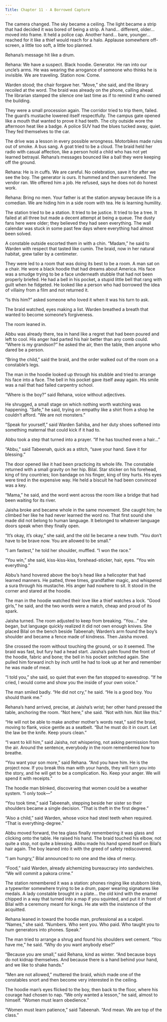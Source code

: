 ```yaml
---
Title: Chapter 11 - A Borrowed Capture
---
```


The camera changed. The sky became a ceiling. The light became a strip that had decided it was bored of being a strip. A hand... different, older... moved into frame. It held a police cap. Another hand... bare, younger... reached for it like a thief would reach for a halo. Applause somewhere off-screen, a little too soft, a little too planned.

Rehana’s message hit like a drum.

Rehana: We have a suspect. Black hoodie. Generator. He ran into our uncle’s arms. He was wearing the arrogance of someone who thinks he is invisible. We are traveling. Station now. Come.

Warden stood; the chair forgave her. “Move,” she said, and the library recoiled at the word. The braid was already on the phone, calling ahead. The librarian stamped the silence one last time as if to remind it who owned the building.

They were a small procession again. The corridor tried to trip them, failed. The guard’s mustache lowered itself respectfully. The campus gate opened like a mouth that wanted to prove it had teeth. The city outside wore the afternoon heat like a badge. A police SUV had the blues tucked away, quiet. They fed themselves to the car.

The drive was a lesson in every possible wrongness. Motorbikes made rules out of smoke. A bus sang. A goat tried to be a cloud. The braid held her radio with casual affection, like a person hold a child who has not yet learned betrayal. Rehana’s messages bounced like a ball they were keeping off the ground.

Rehana: He is in cuffs. We are careful. No celebration, save it for after we see the boy. The generator is ours. It hummed and then surrendered. The vendor ran. We offered him a job. He refused, says he does not do honest work.

Rehana: Bring no men. Your father is at the station anyway because life is a comedian. We are hiding him in a side room with tea. He is learning humility.

The station tried to be a station. It tried to be justice. It tried to be a tree. It failed at all three but made a decent attempt at being a queue. The dusty fans here were older; they believed they had seen everything. The wall calendar was stuck in some past few days where everything had almost been solved.

A constable outside escorted them in with a chin. “Madam,” he said to Warden with respect that tasted like cumin. The braid, now in her natural habitat, grew taller by a centimeter.

They were led to a room that was doing its best to be a room. A man sat on a chair. He wore a black hoodie that had dreams about America. His face was a smudge trying to be a face underneath stubble that had not been properly briefed. He had a bell in his pocket, a stupid little bell that rang with guilt when he fidgeted. He looked like a person who had borrowed the idea of villainy from a film and not returned it.

“Is this him?” asked someone who loved it when it was his turn to ask.

The braid watched, eyes making a list. Warden breathed a breath that wanted to become someone’s forgiveness.

The room leaned in.

Abbu was already there, tea in hand like a regret that had been poured and left to cool. His anger had parted his hair better than any comb could. “Where is my grandson?” he asked the air, then the table, then anyone who dared be a person.

“Bring the child,” said the braid, and the order walked out of the room on a constable’s legs.

The man in the hoodie looked up through his stubble and tried to arrange his face into a face. The bell in his pocket gave itself away again. His smile was a nail that had failed carpentry school.

“Where is the boy?” said Rehana, voice without adjectives.

He shrugged, a small stage on which nothing worth watching was happening. “Safe,” he said, trying on empathy like a shirt from a shop he couldn’t afford. “We are not monsters.”

“Speak for yourself,” said Warden Sahiba, and her duty shoes softened into something maternal that could kick if it had to.

Abbu took a step that turned into a prayer. “If he has touched even a hair...”

“Abbu,” said Tabeenah, quick as a stitch, “save your hand. Save it for blessing.”

The door opened like it had been practicing its whole life. The constable returned with a small gravity on her hip. Bilal. Star sticker on his forehead, king of tiny countries; lion bandage on his finger, king of tiny hurts. His eyes were tired in the expensive way. He held a biscuit he had been convinced was a key.

“Mama,” he said, and the word went across the room like a bridge that had been waiting for its river.

Jaisha broke and became whole in the same movement. She caught him; he climbed her like he had never learned the word no. That first sound she made did not belong to human language. It belonged to whatever language doors speak when they finally open.

“It’s okay, it’s okay,” she said, and the old lie became a new truth. “You don’t have to be brave now. You are allowed to be small.”

“I am fastest,” he told her shoulder, muffled. “I won the race.”

“You win,” she said, kiss-kiss-kiss, forehead-sticker, hair, eyes. “You win everything.”

Abbu’s hand hovered above the boy’s head like a helicopter that had learned manners. He patted, three times, grandfather magic, and whispered a sura through his mustache. His anger had nowhere to sit. It stood in the corner and stared at the hoodie.

The man in the hoodie watched their love like a thief watches a lock. “Good girls,” he said, and the two words were a match, cheap and proud of its spark.

Jaisha turned. The room adjusted to keep from breaking. “You...” she began, but language quickly realized it did not own enough knives. She placed Bilal on the bench beside Tabeenah; Warden’s arm found the boy’s shoulder and became a fence made of kindness. Then Jaisha moved.

She crossed the room without touching the ground, or so it seemed. The braid was fast, but fury had a head start. Jaisha’s palm found the front of the hoodie, fabric and bone; the bell in his pocket snitched again. She pulled him forward inch by inch until he had to look up at her and remember he was made of meat.

“I told you,” she said, so quiet that even the fan stopped to eavesdrop. “If he cried, I would come and show you the inside of your own voice.”

The man smiled badly. “He did not cry,” he said. “He is a good boy. You should thank me.”

Rehana’s hand arrived, precise, at Jaisha’s wrist; her other hand pressed the table, anchoring the room. “Not here,” she said. “Not with him. Not like this.”

“He will not be able to make another mother’s words neat,” said the braid, moving to flank, voice gentle as a seatbelt. “But he must do it in court. Let the law be the knife. Keep yours clean.”

“I want to kill him,” said Jaisha, not whispering, not asking permission from the air. Around the sentence, everybody in the room remembered how to breathe.

“You want your son more,” said Rehana. “And you have him. He is the project now. If you break this man with your hands, they will turn you into the story, and he will get to be a complication. No. Keep your anger. We will spend it with receipts.”

The hoodie man blinked, discovering that women could be a weather system. “I only took—”

“You took time,” said Tabeenah, stepping beside her sister so their shoulders became a single decision. “That is theft in the first degree.”

“Also a child,” said Warden, whose voice had steel teeth when required. “That is everything-degree.”

Abbu moved forward, the tea glass finally remembering it was glass and clicking onto the table. He raised his hand. The braid touched his elbow, not quite a stop, not quite a blessing. Abbu made his hand spend itself on Bilal’s hair again. The boy leaned into it with the greed of safety rediscovered.

“I am hungry,” Bilal announced to no one and the idea of mercy.

“Food,” said Warden, already alchemizing bureaucracy into sandwiches. “We will commit a pakora crime.”

The station remembered it was a station: phones ringing like stubborn birds, a typewriter somewhere trying to be a drum, paper wearing signatures like medals. A lady constable brought in a plate... the old kind with the enamel chipped in a way that turned into a map if you squinted, and put it in front of Bilal with a ceremony meant for kings. He ate with the insistence of the acquitted.

Rehana leaned in toward the hoodie man, professional as a scalpel. “Names,” she said. “Numbers. Who sent you. Who paid. Who taught you to hum generators into phones. Speak.”

The man tried to arrange a shrug and found his shoulders wet cement. “You have me,” he said. “Why do you want anybody else?”

“Because you are small,” said Rehana, kind as winter. “And because boys do not kidnap themselves. And because there is a hand behind your hand, and we like to shake hands.”

“Men are not allowed,” muttered the braid, which made one of the constables snort and then become very interested in the ceiling.

The hoodie man’s eyes flicked to the boy, then back to the floor, where his courage had chosen to nap. “We only wanted a lesson,” he said, almost to himself. “Women must learn obedience.”

“Women must learn patience,” said Tabeenah. “And mean. We are top of the class.”
